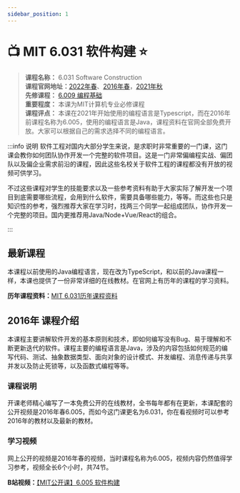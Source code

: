 ```yaml
---
sidebar_position: 1
---
```


# 📺 MIT 6.031 软件构建 ⭐️
>**课程名称：** 6.031 Software Construction    
**课程官网地址：**[2022年春](https://web.mit.edu/6.031/www/sp22/)、[2016年春](https://ocw.mit.edu/courses/6-005-software-construction-spring-2016/pages/readings/)，[2021年秋](http://web.mit.edu/6.031/www/fa21/)    
**先修课程：** [6.009 编程基础](https://hackway.org/docs/cs/freshman/first/cs6009)     
**重要程度：** 本课为MIT计算机专业必修课程   
**课程评点：** 本课在2021年开始使用的编程语言是Typescript，而在2016年前课程名称为6.005，使用的编程语言是Java，课程资料在官网全部免费开放。大家可以根据自己的需求选择不同的编程语言。   

:::info 说明
软件工程对国内大部分学生来说，是求职时非常重要的一门课，这门课会教你如何团队协作开发一个完整的软件项目。这是一门非常偏编程实战、偏团队以及偏企业需求前沿的课程，因此这些名校关于软件工程的课程都没有开放的视频可供学习。

不过这些课程对学生的技能要求以及一些参考资料有助于大家实际了解开发一个项目到底需要哪些流程，会用到什么软件，需要具备哪些能力，等等。而这些也只是知识性的参考，强烈推荐大家在学习时，找两三个同学一起组成团队，协作开发一个完整的项目。国内更推荐用Java/Node+Vue/React的组合。

:::

## 最新课程
本课程以前使用的Java编程语言，现在改为TypeScript，和以前的Java课程一样，本课也提供了一份非常详细的在线教材。在官网上有历年的课程的学习资料。

**历年课程资料：**[MIT 6.031历年课程资料](https://web.mit.edu/6.031/www/sp22/general/previous-semesters.html)


## 2016年 课程介绍
本课程主要讲解软件开发的基本原则和技术，即如何编写没有Bug、易于理解和不断更新迭代的软件。课程主要的编程语言是Java，涉及的内容包括如何规范的编写代码、测试、抽象数据类型、面向对象的设计模式、并发编程、消息传递与共享并发以及防止死锁等，以及函数式编程等等。

### 课程说明

开课老师精心编写了一本免费公开的在线教材，全书每年都有在更新，本课配套的公开视频是2016年春6.005，而如今这门课更名为6.031，你在看视频时可以参考2016年的教材以及最新的教材。

### 学习视频
网上公开的视频是2016年春的视频，当时课程名称为6.005，视频内容仍然值得学习参考，视频全长6个小时，共74节。

**B站视频：**[【MIT公开课】6.005 软件构建](https://www.bilibili.com/video/BV1Tp4y197XX)





